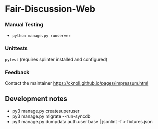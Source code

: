 # Fair-Discussion-Web


### Manual Testing

- `python manage.py runserver`

### Unittests

`pytest` (requires splinter installed and configured)

### Feedback

Contact the maintainer <https://cknoll.github.io/pages/impressum.html>


## Development notes


- py3 manage.py createsuperuser
- py3 manage.py migrate --run-syncdb
- py3 manage.py dumpdata auth.user base | jsonlint -f > fixtures.json
